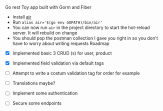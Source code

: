 
 Go rest Toy app built with Gorm and Fiber

  - Install [air](https://github.com/cosmtrek/air)
  - Run ```alias air='$(go env GOPATH)/bin/air'```
  - You can now run ```air``` in the project directory to start the hot-reload server. It will rebuild on change
  - You should pop the postman collection I gave you right in so you don't have to worry about writing requests
  Roadmap
  - [x] Implemented basic 3 CRUD (s) for user, product
  - [x] Implemented field validation via default tags
  - [ ] Attempt to write a costum validation tag for order for example
  - [ ] Translations maybe?
  - [ ] Implement some authentication
  - [ ] Secure some endpoints
  




